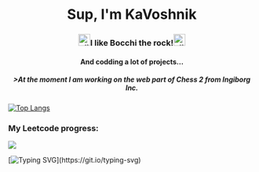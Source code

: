 <h1 align="center">Sup, I'm KaVoshnik</h1>

<h3 align="center"><a href="https://emoji.gg/emoji/11351-slime-bocchi"><img src="https://cdn3.emoji.gg/emojis/11351-slime-bocchi.png" width="24px" height="24px" alt="slime_bocchi"></a>I like Bocchi the rock!<a href="https://emoji.gg/emoji/11351-slime-bocchi"><img src="https://cdn3.emoji.gg/emojis/11351-slime-bocchi.png" width="24px" height="24px" alt="slime_bocchi"></a></h3>
<h4 align="center">And codding a lot of projects...</h4>
<h5 align="center">>At the moment I am working on the web part of Chess 2 from Ingiborg Inc.</h5>

[![Top Langs](https://github-readme-stats.vercel.app/api/top-langs/?username=KaVoshnik&layout=compact&theme=vision-friendly-dark)](https://github.com/anuraghazra/github-readme-stats)

<h3>My Leetcode progress:</h3>

<img src="https://leetcard.jacoblin.cool/Kavoshnik?theme=dark" />

[![Typing SVG](https://readme-typing-svg.herokuapp.com?color=%2336BCF7&lines=Ingiborg+Incorporated.)](https://git.io/typing-svg)
